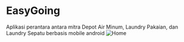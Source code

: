 # EasyGoing
Aplikasi perantara antara mitra Depot Air Minum, Laundry Pakaian, dan Laundry Sepatu berbasis mobile android
![Home](https://user-images.githubusercontent.com/29437257/80500872-eea44a00-8998-11ea-8ca5-e8d16a597039.png)
